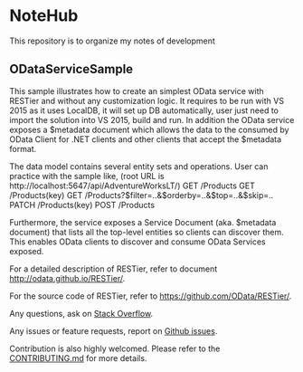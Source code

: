 # NoteHub
This repository is to organize my notes of development

ODataServiceSample
------------------

This sample illustrates how to create an simplest OData service with RESTier and without any customization logic.
It requires to be run with VS 2015 as it uses LocalDB, it will set up DB automatically, user just need to import the solution into VS 2015, build and run. In addition the OData service exposes a $metadata document which allows the data to the consumed by OData Client for .NET clients and other clients that accept the $metadata format.

The data model contains several entity sets and operations.
User can practice with the sample like, (root URL is http://localhost:5647/api/AdventureWorksLT/)
  GET /Products
  GET /Products(key)
  GET /Products?$filter=..&$orderby=..&$top=..&$skip=..
  PATCH /Products(key)
  POST /Products

Furthermore, the service exposes a Service Document (aka. $metadata document) that 
lists all the top-level entities so clients can discover them. This enables OData clients
to discover and consume OData Services exposed.

For a detailed description of RESTier, refer to document http://odata.github.io/RESTier/.

For the source code of RESTier, refer to https://github.com/OData/RESTier/.

Any questions, ask on [Stack Overflow](http://stackoverflow.com/questions/ask?tags=odata).

Any issues or feature requests, report on [Github issues](https://github.com/OData/RESTier/issues).

Contribution is also highly welcomed. Please refer to the [CONTRIBUTING.md](https://github.com/OData/RESTier/blob/master/.github/CONTRIBUTING.md) for more details.

